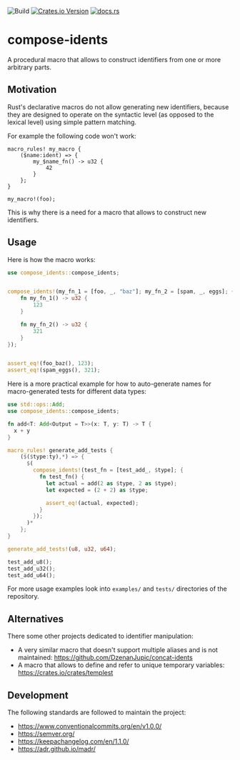 ![Build](https://github.com/AndreiPashkin/compose-idents/actions/workflows/build.yml/badge.svg)
[![Crates.io Version](https://img.shields.io/crates/v/compose-idents)](https://crates.io/crates/compose-idents)
[![docs.rs](https://img.shields.io/docsrs/compose-idents)](https://docs.rs/compose-idents)

# compose-idents

A procedural macro that allows to construct identifiers from one or more arbitrary parts.

## Motivation

Rust's declarative macros do not allow generating new identifiers, because they are designed to operate on
the syntactic level (as opposed to the lexical level) using simple pattern matching.

For example the following code won't work:
```rust,compile_fail
macro_rules! my_macro {
    ($name:ident) => {
        my_$name_fn() -> u32 {
            42
        }
    };
}

my_macro!(foo);
```

This is why there is a need for a macro that allows to construct new identifiers.

## Usage

Here is how the macro works:
```rust
use compose_idents::compose_idents;


compose_idents!(my_fn_1 = [foo, _, "baz"]; my_fn_2 = [spam, _, eggs]; {
    fn my_fn_1() -> u32 {
        123
    }

    fn my_fn_2() -> u32 {
        321
    }
});


assert_eq!(foo_baz(), 123);
assert_eq!(spam_eggs(), 321);
```

Here is a more practical example for how to auto-generate names for macro-generated tests for different data types:
```rust
use std::ops::Add;
use compose_idents::compose_idents;

fn add<T: Add<Output = T>>(x: T, y: T) -> T {
  x + y
}

macro_rules! generate_add_tests {
    ($($type:ty),*) => {
      $(
        compose_idents!(test_fn = [test_add_, $type]; {
          fn test_fn() {
            let actual = add(2 as $type, 2 as $type);
            let expected = (2 + 2) as $type;

            assert_eq!(actual, expected);
          }
        });
      )*
    };
}

generate_add_tests!(u8, u32, u64);

test_add_u8();
test_add_u32();
test_add_u64();
```

For more usage examples look into `examples/` and `tests/` directories of the repository.

## Alternatives

There some other projects dedicated to identifier manipulation:

- A very similar macro that doesn't support multiple aliases and is not maintained:
  <https://github.com/DzenanJupic/concat-idents>
- A macro that allows to define and refer to unique temporary variables:
  <https://crates.io/crates/templest>

## Development

The following standards are followed to maintain the project:
- <https://www.conventionalcommits.org/en/v1.0.0/>
- <https://semver.org/>
- <https://keepachangelog.com/en/1.1.0/>
- <https://adr.github.io/madr/>
